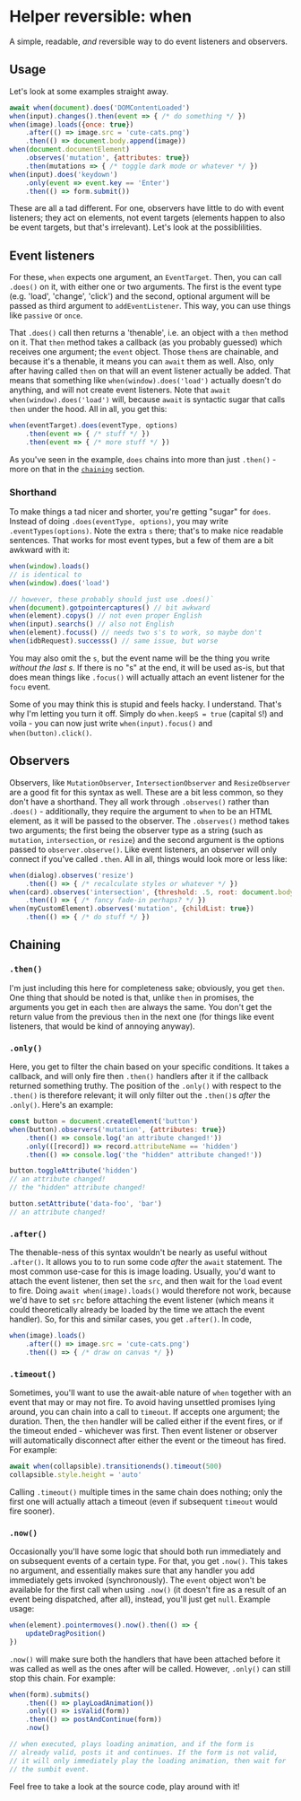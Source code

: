 # Helper reversible: when

A simple, readable, _and_ reversible way to do event listeners and observers.

## Usage

Let's look at some examples straight away.
```js
await when(document).does('DOMContentLoaded')
when(input).changes().then(event => { /* do something */ })
when(image).loads({once: true})
    .after(() => image.src = 'cute-cats.png')
    .then(() => document.body.append(image))
when(document.documentElement)
    .observes('mutation', {attributes: true})
    .then(mutations => { /* toggle dark mode or whatever */ })
when(input).does('keydown')
    .only(event => event.key == 'Enter')
    .then(() => form.submit())
```
These are all a tad different. For one, observers have little to do with event listeners; they act on elements, not event targets (elements happen to also be event targets, but that's irrelevant). Let's look at the possiblilities.


## Event listeners

For these, `when` expects one argument, an `EventTarget`. Then, you can call `.does()` on it, with either one or two arguments. The first is the event type (e.g. 'load', 'change', 'click') and the second, optional argument will be passed as third argument to `addEventListener`. This way, you can use things like `passive` or `once`.

That `.does()` call then returns a 'thenable', i.e. an object with a `then` method on it. That `then` method takes a callback (as you probably guessed) which receives one argument; the `event` object. Those `then`s are chainable, and because it's a thenable, it means you can `await` them as well. Also, only after having called `then` on that will an event listener actually be added. That means that something like `when(window).does('load')` actually doesn't do anything, and will not create event listeners. Note that `await when(window).does('load')` will, because `await` is syntactic sugar that calls `then` under the hood. All in all, you get this:
```js
when(eventTarget).does(eventType, options)
    .then(event => { /* stuff */ })
    .then(event => { /* more stuff */ })
```
As you've seen in the example, `does` chains into more than just `.then()` - more on that in the [`chaining`](#chaining) section.


### Shorthand

To make things a tad nicer and shorter, you're getting "sugar" for `does`. Instead of doing `.does(eventType, options)`, you may write `.eventTypes(options)`. Note the extra `s` there; that's to make nice readable sentences. That works for most event types, but a few of them are a bit awkward with it:
```js
when(window).loads()
// is identical to
when(window).does('load')

// however, these probably should just use .does()`
when(document).gotpointercaptures() // bit awkward
when(element).copys() // not even proper English
when(input).searchs() // also not English
when(element).focuss() // needs two s's to work, so maybe don't
when(idbRequest).successs() // same issue, but worse
```
You may also omit the `s`, but the event name will be the thing you write _without the last s_. If there is no "s" at the end, it will be used as-is, but that does mean things like `.focus()` will actually attach an event listener for the `focu` event.

Some of you may think this is stupid and feels hacky. I understand. That's why I'm letting you turn it off. Simply do `when.keepS = true` (capital `S`!) and voila - you can now just write `when(input).focus()` and `when(button).click()`.

## Observers

Observers, like `MutationObserver`, `IntersectionObserver` and `ResizeObserver` are a good fit for this syntax as well. These are a bit less common, so they don't have a shorthand. They all work through `.observes()` rather than `.does()` - additionally, they require the argument to `when` to be an HTML element, as it will be passed to the observer. The `.observes()` method takes two arguments; the first being the observer type as a string (such as `mutation`, `intersection`, or `resize`) and the second argument is the options passed to `observer.observe()`. Like event listeners, an observer will only connect if you've called `.then`. All in all, things would look more or less like:
```js
when(dialog).observes('resize')
    .then(() => { /* recalculate styles or whatever */ })
when(card).observes('intersection', {threshold: .5, root: document.body})
    .then(() => { /* fancy fade-in perhaps? */ })
when(myCustomElement).observes('mutation', {childList: true})
    .then(() => { /* do stuff */ })
```

<a name="chaining"></a>
## Chaining

### `.then()`

I'm just including this here for completeness sake; obviously, you get `then`. One thing that should be noted is that, unlike `then` in promises, the arguments you get in each `then` are always the same. You don't get the return value from the previous `then` in the next one (for things like event listeners, that would be kind of annoying anyway).

### `.only()`

Here, you get to filter the chain based on your specific conditions. It takes a callback, and will only fire then `.then()` handlers after it if the callback returned something truthy. The position of the `.only()` with respect to the `.then()` is therefore relevant; it will only filter out the `.then()`s _after_ the `.only()`. Here's an example:
```js
const button = document.createElement('button')
when(button).observers('mutation', {attributes: true})
    .then(() => console.log('an attribute changed!'))
    .only(([record]) => record.attributeName == 'hidden')
    .then(() => console.log('the "hidden" attribute changed!'))

button.toggleAttribute('hidden')
// an attribute changed!
// the "hidden" attribute changed!

button.setAttribute('data-foo', 'bar')
// an attribute changed!
```

### `.after()`

The thenable-ness of this syntax wouldn't be nearly as useful without `.after()`. It allows you to to run some code _after_ the `await` statement. The most common use-case for this is image loading. Usually, you'd want to attach the event listener, then set the `src`, and then wait for the `load` event to fire. Doing `await when(image).loads()` would therefore not work, because we'd have to set `src` before attaching the event listener (which means it could theoretically already be loaded by the time we attach the event handler). So, for this and similar cases, you get `.after()`. In code,
```js
when(image).loads()
    .after(() => image.src = 'cute-cats.png')
    .then(() => { /* draw on canvas */ })
```

### `.timeout()`

Sometimes, you'll want to use the await-able nature of `when` together with an event that may or may not fire. To avoid having unsettled promises lying around, you can chain into a call to `timeout`. If accepts one argument; the duration. Then, the `then` handler will be called either if the event fires, or if the timeout ended - whichever was first. Then event listener or observer will automatically disconnect after either the event or the timeout has fired. For example:
```js
await when(collapsible).transitionends().timeout(500)
collapsible.style.height = 'auto'
```
Calling `.timeout()` multiple times in the same chain does nothing; only the first one will actually attach a timeout (even if subsequent `timeout` would fire sooner).

### `.now()`

Occasionally you'll have some logic that should both run immediately and on subsequent events of a certain type. For that, you get `.now()`. This takes no argument, and essentially makes sure that any handler you add immediately gets invoked (synchronously). The `event` object won't be available for the first call when using `.now()` (it doesn't fire as a result of an event being dispatched, after all), instead, you'll just get `null`. Example usage:
```js
when(element).pointermoves().now().then(() => {
    updateDragPosition()
})
```
`.now()` will make sure both the handlers that have been attached before it was called as well as the ones after will be called. However, `.only()` can still stop this chain. For example:
```js
when(form).submits()
    .then(() => playLoadAnimation())
    .only(() => isValid(form))
    .then(() => postAndContinue(form))
    .now()

// when executed, plays loading animation, and if the form is
// already valid, posts it and continues. If the form is not valid,
// it will only immediately play the loading animation, then wait for
// the sumbit event.
```


Feel free to take a look at the source code, play around with it!
